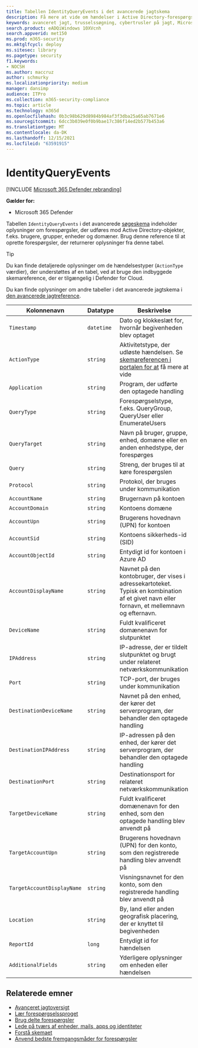 ```yaml
---
title: Tabellen IdentityQueryEvents i det avancerede jagtskema
description: Få mere at vide om hændelser i Active Directory-forespørgsel i tabellen IdentityQueryEvents i det avancerede jagtskema
keywords: avanceret jagt, trusselssøgning, cybertrusler på jagt, Microsoft 365 Defender, microsoft 365, m365, søgning, forespørgsel, telemetri, skemareference, kusto, tabel, kolonne, datatype, beskrivelse, IdentityQueryEvents, Azure AD, Active Directory, Microsoft Defender til identitet, identiteter, LDAP-forespørgsler
search.product: eADQiWindows 10XVcnh
search.appverid: met150
ms.prod: m365-security
ms.mktglfcycl: deploy
ms.sitesec: library
ms.pagetype: security
f1.keywords:
- NOCSH
ms.author: maccruz
author: schmurky
ms.localizationpriority: medium
manager: dansimp
audience: ITPro
ms.collection: m365-security-compliance
ms.topic: article
ms.technology: m365d
ms.openlocfilehash: 0b3c98b629d8984b984af3f3dba25a65ab7671e6
ms.sourcegitcommit: 6dcc3b039e0f0b9bae17c386f14ed2b577b453a6
ms.translationtype: MT
ms.contentlocale: da-DK
ms.lasthandoff: 12/15/2021
ms.locfileid: "63591915"
---
```

# <a name="identityqueryevents"></a>IdentityQueryEvents

[!INCLUDE [Microsoft 365 Defender rebranding](../includes/microsoft-defender.md)]


**Gælder for:**
- Microsoft 365 Defender

Tabellen `IdentityQueryEvents` i det avancerede [søgeskema](advanced-hunting-overview.md) indeholder oplysninger om forespørgsler, der udføres mod Active Directory-objekter, f.eks. brugere, grupper, enheder og domæner. Brug denne reference til at oprette forespørgsler, der returnerer oplysninger fra denne tabel.

>[!TIP]
> Du kan finde detaljerede oplysninger om de hændelsestyper (`ActionType` værdier), der understøttes af en tabel, ved at bruge den indbyggede skemareference, der er tilgængelig i Defender for Cloud.

Du kan finde oplysninger om andre tabeller i det avancerede jagtskema i [den avancerede jagtreference](advanced-hunting-schema-tables.md).

| Kolonnenavn | Datatype | Beskrivelse |
|-------------|-----------|-------------|
| `Timestamp` | `datetime` | Dato og klokkeslæt for, hvornår begivenheden blev optaget |
| `ActionType` | `string` | Aktivitetstype, der udløste hændelsen. Se [skemareferencen i portalen for at](advanced-hunting-schema-tables.md?#get-schema-information-in-the-security-center) få mere at vide |
| `Application` | `string` | Program, der udførte den optagede handling |
| `QueryType` | `string` | Forespørgselstype, f.eks. QueryGroup, QueryUser eller EnumerateUsers |
| `QueryTarget` | `string` | Navn på bruger, gruppe, enhed, domæne eller en anden enhedstype, der forespørges |
| `Query` | `string` | Streng, der bruges til at køre forespørgslen |
| `Protocol` | `string` | Protokol, der bruges under kommunikation |
| `AccountName` | `string` | Brugernavn på kontoen |
| `AccountDomain` | `string` | Kontoens domæne |
| `AccountUpn` | `string` | Brugerens hovednavn (UPN) for kontoen |
| `AccountSid` | `string` | Kontoens sikkerheds-id (SID) |
| `AccountObjectId` | `string` | Entydigt id for kontoen i Azure AD |
| `AccountDisplayName` | `string` | Navnet på den kontobruger, der vises i adressekartoteket. Typisk en kombination af et givet navn eller fornavn, et mellemnavn og efternavn. |
| `DeviceName` | `string` | Fuldt kvalificeret domænenavn for slutpunktet |
| `IPAddress` | `string` | IP-adresse, der er tildelt slutpunktet og brugt under relateret netværkskommunikation |
| `Port` | `string` | TCP-port, der bruges under kommunikation |
| `DestinationDeviceName` | `string` | Navnet på den enhed, der kører det serverprogram, der behandler den optagede handling |
| `DestinationIPAddress` | `string` | IP-adressen på den enhed, der kører det serverprogram, der behandler den optagede handling |
| `DestinationPort` | `string` | Destinationsport for relateret netværkskommunikation |
| `TargetDeviceName` | `string` | Fuldt kvalificeret domænenavn for den enhed, som den optagede handling blev anvendt på |
| `TargetAccountUpn` | `string` | Brugerens hovednavn (UPN) for den konto, som den registrerede handling blev anvendt på |
| `TargetAccountDisplayName` | `string` | Visningsnavnet for den konto, som den registrerede handling blev anvendt på |
| `Location` | `string` | By, land eller anden geografisk placering, der er knyttet til begivenheden |
| `ReportId` | `long` | Entydigt id for hændelsen |
| `AdditionalFields` | `string` | Yderligere oplysninger om enheden eller hændelsen |

## <a name="related-topics"></a>Relaterede emner
- [Avanceret jagtoversigt](advanced-hunting-overview.md)
- [Lær forespørgselssproget](advanced-hunting-query-language.md)
- [Brug delte forespørgsler](advanced-hunting-shared-queries.md)
- [Lede på tværs af enheder, mails, apps og identiteter](advanced-hunting-query-emails-devices.md)
- [Forstå skemaet](advanced-hunting-schema-tables.md)
- [Anvend bedste fremgangsmåder for forespørgsler](advanced-hunting-best-practices.md)

